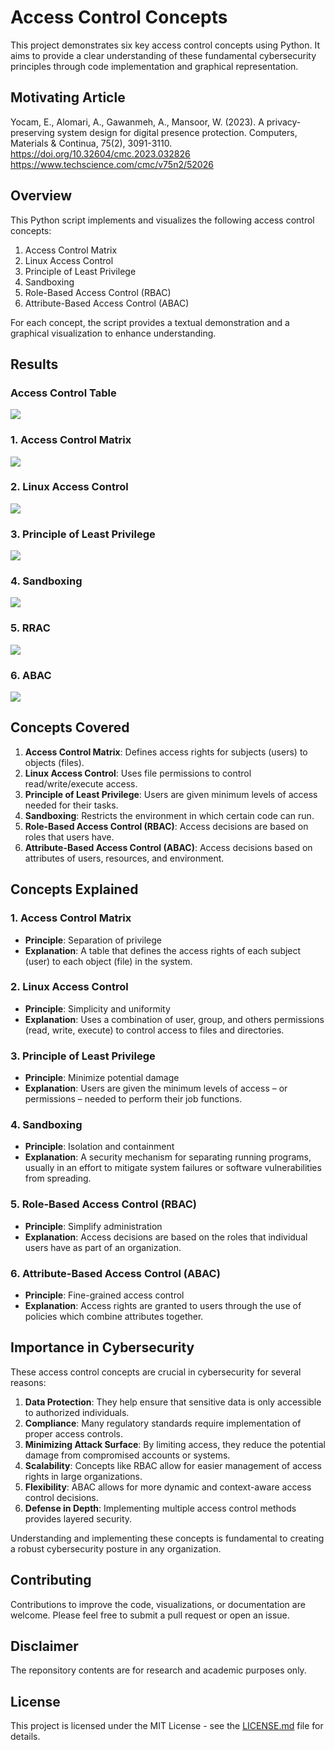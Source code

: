 # Access Control Concepts

This project demonstrates six key access control concepts using Python. It aims to provide a clear understanding of these fundamental cybersecurity principles through code implementation and graphical representation.

## Motivating Article
Yocam, E., Alomari, A., Gawanmeh, A., Mansoor, W. (2023). A privacy-preserving system design for digital presence protection. Computers, Materials & Continua, 75(2), 3091-3110. https://doi.org/10.32604/cmc.2023.032826
https://www.techscience.com/cmc/v75n2/52026

## Overview

This Python script implements and visualizes the following access control concepts:

1. Access Control Matrix
2. Linux Access Control
3. Principle of Least Privilege
4. Sandboxing
5. Role-Based Access Control (RBAC)
6. Attribute-Based Access Control (ABAC)

For each concept, the script provides a textual demonstration and a graphical visualization to enhance understanding.

## Results

### Access Control Table
![](https://github.com/ericyoc/access_control_demo_poc/blob/main/Access_Control_Table.jpg)

### 1. Access Control Matrix
![](https://github.com/ericyoc/access_control_demo_poc/blob/main/access_control_matrix.png)

### 2. Linux Access Control
![](https://github.com/ericyoc/access_control_demo_poc/blob/main/linux_access_control.png)

### 3. Principle of Least Privilege
![](https://github.com/ericyoc/access_control_demo_poc/blob/main/principle_of_least_privilege.png)

### 4. Sandboxing
![](https://github.com/ericyoc/access_control_demo_poc/blob/main/sandboxing.png)

### 5. RRAC
![](https://github.com/ericyoc/access_control_demo_poc/blob/main/rbac.png)

### 6. ABAC
![](https://github.com/ericyoc/access_control_demo_poc/blob/main/abac.png)

## Concepts Covered

1. **Access Control Matrix**: Defines access rights for subjects (users) to objects (files).
2. **Linux Access Control**: Uses file permissions to control read/write/execute access.
3. **Principle of Least Privilege**: Users are given minimum levels of access needed for their tasks.
4. **Sandboxing**: Restricts the environment in which certain code can run.
5. **Role-Based Access Control (RBAC)**: Access decisions are based on roles that users have.
6. **Attribute-Based Access Control (ABAC)**: Access decisions based on attributes of users, resources, and environment.


## Concepts Explained

### 1. Access Control Matrix

- **Principle**: Separation of privilege
- **Explanation**: A table that defines the access rights of each subject (user) to each object (file) in the system.

### 2. Linux Access Control

- **Principle**: Simplicity and uniformity
- **Explanation**: Uses a combination of user, group, and others permissions (read, write, execute) to control access to files and directories.

### 3. Principle of Least Privilege

- **Principle**: Minimize potential damage
- **Explanation**: Users are given the minimum levels of access – or permissions – needed to perform their job functions.

### 4. Sandboxing

- **Principle**: Isolation and containment
- **Explanation**: A security mechanism for separating running programs, usually in an effort to mitigate system failures or software vulnerabilities from spreading.

### 5. Role-Based Access Control (RBAC)

- **Principle**: Simplify administration
- **Explanation**: Access decisions are based on the roles that individual users have as part of an organization.

### 6. Attribute-Based Access Control (ABAC)

- **Principle**: Fine-grained access control
- **Explanation**: Access rights are granted to users through the use of policies which combine attributes together.

## Importance in Cybersecurity

These access control concepts are crucial in cybersecurity for several reasons:

1. **Data Protection**: They help ensure that sensitive data is only accessible to authorized individuals.
2. **Compliance**: Many regulatory standards require implementation of proper access controls.
3. **Minimizing Attack Surface**: By limiting access, they reduce the potential damage from compromised accounts or systems.
4. **Scalability**: Concepts like RBAC allow for easier management of access rights in large organizations.
5. **Flexibility**: ABAC allows for more dynamic and context-aware access control decisions.
6. **Defense in Depth**: Implementing multiple access control methods provides layered security.

Understanding and implementing these concepts is fundamental to creating a robust cybersecurity posture in any organization.

## Contributing

Contributions to improve the code, visualizations, or documentation are welcome. Please feel free to submit a pull request or open an issue.

## Disclaimer
The reponsitory contents are for research and academic purposes only.

## License

This project is licensed under the MIT License - see the [LICENSE.md](LICENSE.md) file for details.
